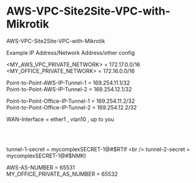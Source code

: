 # AWS-VPC-Site2Site-VPC-with-Mikrotik
AWS-VPC-Site2Site-VPC-with-Mikrotik <br />


Example IP Address/Network Address/other config <br />

<MY_AWS_VPC_PRIVATE_NETWORK> = 172.17.0.0/16 <br />
<MY_OFFICE_PRIVATE_NETWORK> = 172.16.0.0/16 <br />

Point-to-Point-AWS-IP-Tunnel-1 = 169.254.11.1/32 <br />
Point-to-Point-AWS-IP-Tunnel-2 = 169.254.12.1/32 <br />

Point-to-Point-Office-IP-Tunnel-1 = 169.254.11.2/32 <br />
Point-to-Point-Office-IP-Tunnel-2 = 169.254.12.2/32 <br />

WAN-Interface = ether1 , vlan10 , up to you <br />

<br />
<br />

tunnel-1-secret = mycomplexSECRET-1@#$RTlf <br />
tunnel-2-secret = mycomplexSECRET-1@#$NMKI <br />

AWS-AS-NUMBER = 65531 <br />
MY_OFFICE_PRIVATE_AS_NUMBER = 65532 <br />
